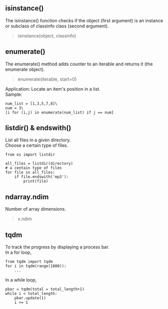 ## isinstance()
The isinstance() function checks if the object (first argument) is an instance or subclass of classinfo class (second argument).
> isinstance(object, classinfo)

## enumerate()
The enumerate() method adds counter to an iterable and returns it (the enumerate object).

> enumerate(iterable, start=0)

Application: Locate an item's position in a list.\
Sample:
```
num_list = [1,3,5,7,8]\
num = 3\
[i for (i,j) in enumerate(num_list) if j == num]
```

## listdir() & endswith()
List all files in a given directory.\
Choose a certain type of files.
```
from os import listdir

all_files = listdir(directory)
# a centain type of files
for file in all_files:
    if file.endswith('mp3'):
        print(file)
```

## ndarray.ndim
Number of array dimensions.
> x.ndim

## tqdm
To track the progress by displaying a process bar.\
In a for loop,
```
from tqdm import tqdm
for i in tqdm(range(1000)):
    ...
```
In a while loop,
```
pbar = tqdm(total = total_length+1)
while i < total_length:
    pbar.update(1)
    i += 1
```